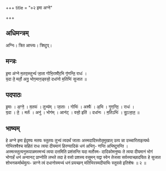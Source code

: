 +++
title = "०२ इमा अग्ने"

+++
## अधिमन्त्रम्
अग्निः। त्रित आप्त्यः। त्रिष्टुप्।

## मन्त्रः
इ॒मा अ॑ग्ने म॒तय॒स्तुभ्यं॑ जा॒ता गोभि॒रश्वै॑र॒भि गृ॑णन्ति॒ राधः॑ ।  
य॒दा ते॒ मर्तो॒ अनु॒ भोग॒मान॒ड्वसो॒ दधा॑नो म॒तिभिः॑ सुजात ॥

## पदपाठः
इ॒माः । अ॒ग्ने॒ । म॒तयः॑ । तुभ्य॑म् । जा॒ताः । गोभिः॑ । अश्वैः॑ । अ॒भि । गृ॒ण॒न्ति॒ । राधः॑ ।  
य॒दा । ते॒ । मर्तः॑ । अनु॑ । भोग॑म् । आन॑ट् । वसो॒ इति॑ । दधा॑नः । म॒तिऽभिः॑ । सु॒ऽजा॒त॒ ॥

## भाष्यम्
हे अग्ने इमा ईदृश्यः मतयः स्तुतयः तुभ्यं त्वदर्थं जाताः अस्मदादिस्तोतृमुखात् उत्प न्ना उच्चारिताइत्यर्थः गोभिरश्वैश्च सहितं राधः त्वया दीयमानं हिरण्यादिकं धनं अभिगृ- णन्ति अभिष्टुवन्ति । अस्मत्स्तुत्यनुरूपान्नमस्मभ्यं त्वया दत्तमिति प्रशंसन्ति यदा मर्तोस्म- दादिकोमनुष्यः ते त्वया दीयमानं भोगं भोगार्हं धनं अन्वानट् प्राप्नोति लभते तदा हे वसो प्रशस्य वसुमन् यद्वा स्वेन तेजसा सर्वस्याच्छादयितः हे सुजात शोभनकर्मार्थमुत्प- न्नाग्ने त्वं दधानोस्मभ्यं धनं प्रयच्छन् मतिभिरस्मदीयाभिः स्तूयसे इतिशेषः ॥ २ ॥